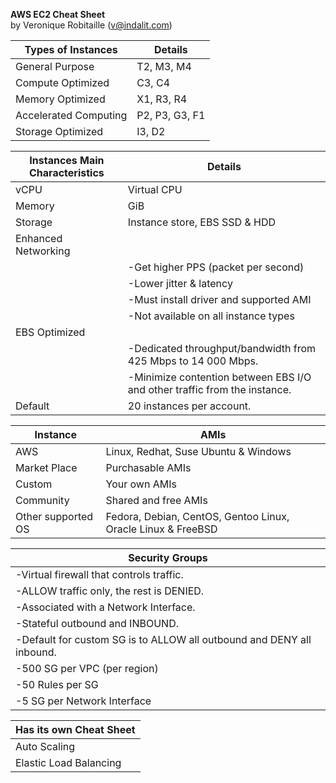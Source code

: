 **AWS EC2 Cheat Sheet**  
by Veronique Robitaille (v@indalit.com)  


Types of Instances	|	Details
------------------- | ----------------
General Purpose	| T2, M3, M4		
Compute Optimized	| C3, C4
Memory Optimized | X1, R3, R4		
Accelerated Computing	| P2, P3, G3, F1			
Storage Optimized	| I3, D2			



Instances Main Characteristics | Details
------------------------------ | ------------------------				
vCPU | Virtual CPU			
Memory	| GiB		  
Storage | Instance store, EBS SSD & HDD				 
Enhanced Networking | 
 || -Get higher PPS (packet per second)				
 || -Lower jitter & latency				
 || -Must install driver and supported AMI				
 || -Not available on all instance types				
EBS Optimized | 
 || -Dedicated throughput/bandwidth from 425 Mbps to 14 000 Mbps.			
 || -Minimize contention between EBS I/O and other traffic from the instance.				
Default | 20 instances per account.		

Instance | AMIs			  
---------|-----------
AWS | Linux, Redhat, Suse Ubuntu & Windows			  	
Market Place | Purchasable AMIs			     	
Custom | Your own AMIs			  	
Community | Shared and free AMIs			
Other supported OS | Fedora, Debian, CentOS, Gentoo Linux, Oracle Linux & FreeBSD			


			
Security Groups	| 
--------------- | 	
 | -Virtual firewall that controls traffic.				
 | -ALLOW traffic only, the rest is DENIED.				
 | -Associated with a Network Interface.				
 | -Stateful outbound and INBOUND.			
 | -Default for custom SG is to ALLOW all outbound and DENY all inbound.				
 | -500 SG per VPC (per region)		
 | -50 Rules per SG		
 | -5 SG per Network Interface		

Has its own Cheat Sheet |
------------------------ |
 | Auto Scaling  
 | Elastic Load Balancing  
			